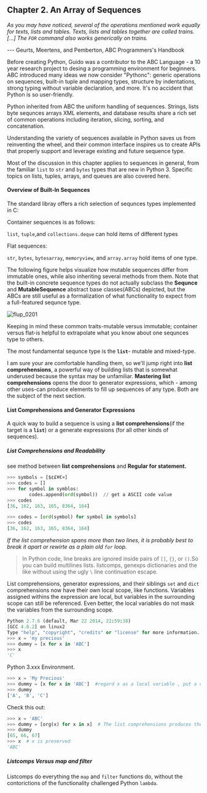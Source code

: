 ## Chapter 2. An Array of Sequences

*As you may have noticed, several of the operations mentioned work equally for texts, lists and tables. Texts, lists and tables together are called trains.[...] The `FOR` command also works generically on trains.*

   --- Geurts, Meertens, and Pemberton, ABC Programmers's Handbook

Before creating Python, Guido was a contributor to the ABC Language - a 10 year research project to desing a programming environment for beginners. ABC introduced many ideas we now consider "Pythonc": generic operations on sequences, built-in tuple and mapping types, structure by indentations, strong typing without variable declaration, and more. It's no accident that Python is so user-friendly.

Python inherited from ABC the uniform handling of sequences. Strings, lists  byte sequnces arrays XML elements, and database results share a rich set of common operations including iteration, slicing, sorting, and concatenation.

Understanding the variety of sequences available in Python saves us from reinventing the wheel, and their common interface inspires us to create APIs that properly support and leverage existing and future sequence type.

Most of the discussion in this chapter applies to sequences in general, from the familiar `list` to `str` and `bytes` types that are new in Python 3. Specific topics on lists, tuples, arrays, and queues are also covered here.

#### Overview of Built-In Sequences

The standard libray offers a rich selection of sequnces types implemented in C:

Container sequences is as follows:

`list`, `tuple`,and `collections.deque` can hold items of different types

Flat sequences:

`str`, `bytes`,	`bytesarray`, `memoryview`, and `array.array` hold items of one type.

The following figure helps visualize how mutable sequences differ from immutable ones, while also inheriting several methods from them. Note that the built-in concrete sequence types do not actually subclass the **Sequnce** and **MutableSequence** abstract base classes(ABCs) depicted, but the ABCs are still useful as a formalization of what functionality to expect from a full-featured sequnce type.

![flup_0201](https://user-images.githubusercontent.com/70785000/147822885-057938ed-1f88-4114-8ad2-cbddba48c708.png)

Keeping in mind these common traits-mutable versus immutable; container versus flat-is helpful to extrapolate what you know about one sequnces type to others.

The most fundamental sequnce type is the **`list`**- mutable and mixed-type. 

I am sure your are comfortable handling them, so we'll jump right into **list comprehensions**, a powerful way of building lists that is somewhat underused because the syntax may be unfamiliar. **Mastering list comprehensions** opens the door to generator expressions, which - among other uses-can produce elements to fill up sequences of any type. Both are the subject of the next section.

#### List Comprehensions and Generator Expressions

A quick way to build a sequence is using a **list comprehensions**(if the target is a **`list`**) or a generate expressions (for all other kinds of sequences). 

##### List Comprehensions and Readability

see method between **list comprehensions** and **Regular for  statement.**

```python
>>> symbols = [$¢£¥€¤]
>>> codes = []
>>> for symbol in symblos:
  		codes.append(ord(symbol))  // get a ASCII code value 
>>> codes
[36, 162, 163, 165, 8364, 164]
```

```python
>>> codes = [ord(symbol) for symbol in symbols]
>>> codes
[36, 162, 163, 165, 8364, 164]
```

*If the list comprehension spans more than two lines, it is probably best to break it apart or rewirte as a plain old `for` loop.*

> In Python code, line breaks are ignored inside pairs of `[]`, `{}`, or `()`.So you can build multilines lists. listcomps, genexps dictionaries and the like without using the ugly `\` line continuation escape.

List comprehensions, generator expressions, and their siblings `set` and `dict` comprehensions now have their own local scope, like functions. Variables assigned withins the expression are local, but variables in the surrounding scope can still be referenced. Even better, the local variables do not mask the variables from the surrounding scope.

```python
Python 2.7.6 (default, Mar 22 2014, 22:59:38)
[GCC 4.8.2] on linux2
Type "help", "copyright", "credits" or "license" for more information.
>>> x = 'my precious'
>>> dummy = [x for x in 'ABC']
>>> x
'C'
```

Python 3.xxx Environment.

```python
>>> x = 'My Precious'
>>> dummy = [x for x in 'ABC']  #regard x as a local variable , put a character in x
>>> dummy
['A', 'B', 'C']
```

Check this out:

```python
>>> x = 'ABC'
>>> dummy = [org(x) for x in x]  # The list comprehensions produces the expected list.
>>> dummy
[65, 66, 67]
>>> x  # x is preserved
'ABC'
```

##### Listcomps Versus map and filter

Listcomps do everything the `map` and `filter` functions do, without the contorictions of the functionality challenged Python `lambda`.